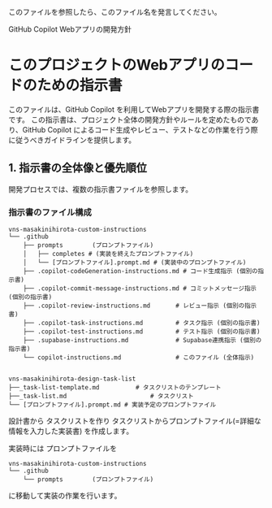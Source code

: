 このファイルを参照したら、このファイル名を発言してください。

GitHub Copilot
Webアプリの開発方針

# このプロジェクトのWebアプリのコードのための指示書

このファイルは、GitHub Copilot を利用してWebアプリを開発する際の指示書です。
この指示書は、プロジェクト全体の開発方針やルールを定めたものであり、GitHub Copilot によるコード生成やレビュー、テストなどの作業を行う際に従うべきガイドラインを提供します。

## 1. 指示書の全体像と優先順位

開発プロセスでは、複数の指示書ファイルを参照します。

### 指示書のファイル構成

```
vns-masakinihirota-custom-instructions
└── .github
    ├── prompts        (プロンプトファイル)
    │   ├── completes # (実装を終えたプロンプトファイル)
    │   └── [プロンプトファイル].prompt.md # (実装中のプロンプトファイル)
    ├── .copilot-codeGeneration-instructions.md # コード生成指示 (個別の指示書)
    ├── .copilot-commit-message-instructions.md # コミットメッセージ指示 (個別の指示書)
    ├── .copilot-review-instructions.md       # レビュー指示 (個別の指示書)
    ├── .copilot-task-instructions.md         # タスク指示 (個別の指示書)
    ├── .copilot-test-instructions.md         # テスト指示 (個別の指示書)
    ├── .supabase-instructions.md             # Supabase連携指示 (個別の指示書)
    └── copilot-instructions.md               # このファイル (全体指示)


vns-masakinihirota-design-task-list
├──_task-list-template.md          # タスクリストのテンプレート
├──_task-list.md                       # タスクリスト
└── [プロンプトファイル].prompt.md # 実装予定のプロンプトファイル

```

設計書から
タスクリストを作り
タスクリストからプロンプトファイル(=詳細な情報を入力した実装書)
を作成します。

実装時には
プロンプトファイルを

```
vns-masakinihirota-custom-instructions
└── .github
    └── prompts        (プロンプトファイル)

```

に移動して実装の作業を行います。







